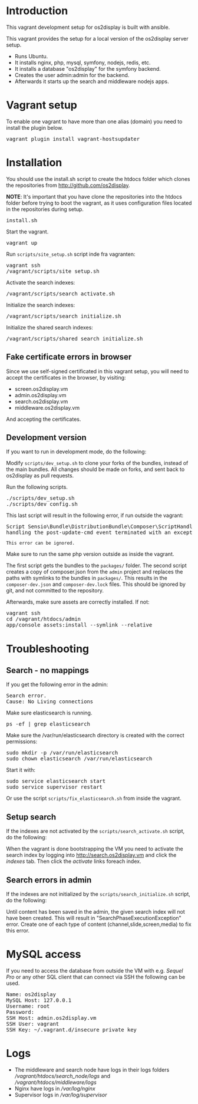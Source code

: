 # Introduction
This vagrant development setup for os2display is built with ansible.

This vagrant provides the setup for a local version of the os2display server setup.

 * Runs Ubuntu.
 * It installs nginx, php, mysql, symfony, nodejs, redis, etc.
 * It installs a database "os2display" for the symfony backend.
 * Creates the user admin:admin for the backend.
 * Afterwards it starts up the search and middleware nodejs apps.

# Vagrant setup
To enable one vagrant to have more than one alias (domain) you need to install the plugin below.

<pre>
vagrant plugin install vagrant-hostsupdater
</pre>

# Installation
You should use the install.sh script to create the htdocs folder which clones
the repositories from http://github.com/os2display.

__NOTE__: It's important that you have clone the repositories into the htdocs
folder before trying to boot the vagrant, as it uses configuration files
located in the repositories during setup.

<pre>
install.sh
</pre>

Start the vagrant.
<pre>
vagrant up
</pre>

Run `scripts/site_setup.sh` script inde fra vagranten:

<pre>
vagrant ssh
/vagrant/scripts/site_setup.sh
</pre>

Activate the search indexes:

<pre>
/vagrant/scripts/search_activate.sh
</pre>

Initialize the search indexes:

<pre>
/vagrant/scripts/search_initialize.sh
</pre>

Initialize the shared search indexes:

<pre>
/vagrant/scripts/shared_search_initialize.sh
</pre>

## Fake certificate errors in browser
Since we use self-signed certificated in this vagrant setup, you will need to accept the certificates in the browser, by visiting:

* screen.os2display.vm
* admin.os2display.vm
* search.os2display.vm
* middleware.os2display.vm

And accepting the certificates.

## Development version
If you want to run in development mode, do the following:

Modify `scripts/dev_setup.sh` to clone your forks of the bundles, instead of the
main bundles. All changes should be made on forks, and sent back to os2display
as pull requests.

Run the following scripts.

<pre>
./scripts/dev_setup.sh
./scripts/dev_config.sh
</pre>

This last script will result in the following error, if run outside the vagrant:
<pre>
Script Sensio\Bundle\DistributionBundle\Composer\ScriptHandler::clearCache
handling the post-update-cmd event terminated with an exception
</pre>

`This error can be ignored.`

Make sure to run the same php version outside as inside the vagrant.

The first script gets the bundles to the `packages/` folder. The second script
creates a copy of composer.json from the `admin` project and replaces the paths
with symlinks to the bundles in `packages/`. This results in the 
`composer-dev.json` and `composer-dev.lock` files. This should be ignored by
git, and not committed to the repository.

Afterwards, make sure assets are correctly installed. If not:
<pre>
vagrant ssh
cd /vagrant/htdocs/admin
app/console assets:install --symlink --relative
</pre>

# Troubleshooting

## Search - no mappings
If you get the following error in the admin:
<pre>
Search error.
Cause: No Living connections
</pre>

Make sure elasticsearch is running.
<pre>
ps -ef | grep elasticsearch
</pre>

Make sure the /var/run/elasticsearch directory is created with the correct permissions:
<pre>
sudo mkdir -p /var/run/elasticsearch
sudo chown elasticsearch /var/run/elasticsearch
</pre>

Start it with:
<pre>
sudo service elasticsearch start
sudo service supervisor restart
</pre>

Or use the script `scripts/fix_elasticsearch.sh` from inside the vagrant.

## Setup search
If the indexes are not activated by the `scripts/search_activate.sh` script, do the following:

When the vagrant is done bootstrapping the VM you need to activate the search index by logging into http://search.os2display.vm and click the _indexes_ tab.
Then click the _activate_ links foreach index.

## Search errors in admin
If the indexes are not initialized by the `scripts/search_initialize.sh` script, do the following:

Until content has been saved in the admin, the given search index will not have been created. This will result in "SearchPhaseExecutionException" error.
Create one of each type of content (channel,slide,screen,media) to fix this error.

# MySQL access
If you need to access the database from outside the VM with e.g. _Sequel Pro_ or any other SQL client that can connect via SSH the following can be used.
<pre>
Name: os2display
MySQL Host: 127.0.0.1
Username: root
Password: 
SSH Host: admin.os2display.vm
SSH User: vagrant
SSH Key: ~/.vagrant.d/insecure_private_key
</pre>

# Logs
* The middleware and search node have logs in their logs folders _/vagrant/htdocs/search_node/logs_ and _/vagrant/htdocs/middleware/logs_
* Nginx have logs in _/var/log/nginx_
* Supervisor logs in _/var/log/supervisor_
